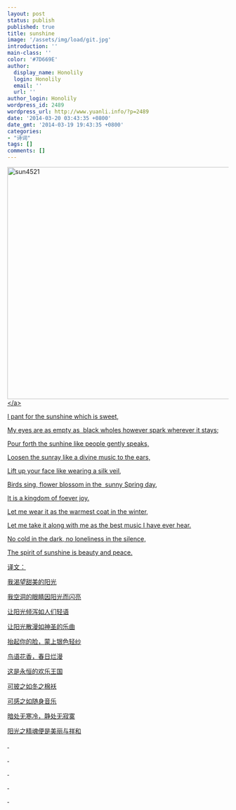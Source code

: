 ```yaml
---
layout: post
status: publish
published: true
title: sunshine
image: '/assets/img/load/git.jpg'
introduction: ''
main-class: ''
color: '#7D669E'
author:
  display_name: Honolily
  login: Honolily
  email: ''
  url: ''
author_login: Honolily
wordpress_id: 2489
wordpress_url: http://www.yuanli.info/?p=2489
date: '2014-03-20 03:43:35 +0800'
date_gmt: '2014-03-19 19:43:35 +0800'
categories:
- "诗词"
tags: []
comments: []
---
```

<p><a href="http:&#47;&#47;www.yuanli.info&#47;archives&#47;2489.html&#47;sun4521" rel="attachment wp-att-2493"><img class="aligncenter size-large wp-image-2493" alt="sun4521" src="http:&#47;&#47;www.yuanli.info&#47;wp-content&#47;uploads&#47;2014&#47;03&#47;sun4521-800x529.jpg" width="800" height="529" &#47;><&#47;a></p>
<p>I pant for the sunshine which is sweet,</p>
<p>My eyes&nbsp;are as empty as&nbsp;&nbsp;black&nbsp;wholes however&nbsp;spark wherever it stays;</p>
<p>Pour forth the sunhine like&nbsp;people gently speaks,</p>
<p>Loosen the&nbsp;sunray like a divine music to the ears,</p>
<p>Lift up your face like wearing a silk veil,</p>
<p>Birds sing, flower blossom in the&nbsp; sunny Spring&nbsp;day,</p>
<p>It is a kingdom&nbsp;of&nbsp;foever joy.</p>
<p>Let me wear it as the warmest coat in the winter,</p>
<p>Let me take it along with me as the best music I have ever hear.</p>
<p>No cold in the dark, no loneliness in the silence,</p>
<p>The spirit of sunshine is&nbsp;beauty and peace.</p>
<p>译文：</p>
<p>我渴望甜美的阳光</p>
<p>我空洞的眼睛因阳光而闪亮</p>
<p>让阳光倾泻如人们轻语</p>
<p>让阳光散漫如神圣的乐曲</p>
<p>抬起你的脸，蒙上银色轻纱</p>
<p>鸟语花香，春日烂漫</p>
<p>这是永恒的欢乐王国</p>
<p>可披之如冬之棉袄</p>
<p>可感之如随身音乐</p>
<p>暗处无寒冷，静处无寂寞</p>
<p>阳光之精魂便是美丽与祥和</p>
<p>&nbsp;</p>
<p>&nbsp;</p>
<p>&nbsp;</p>
<p>&nbsp;</p>
<p>&nbsp;</p>
